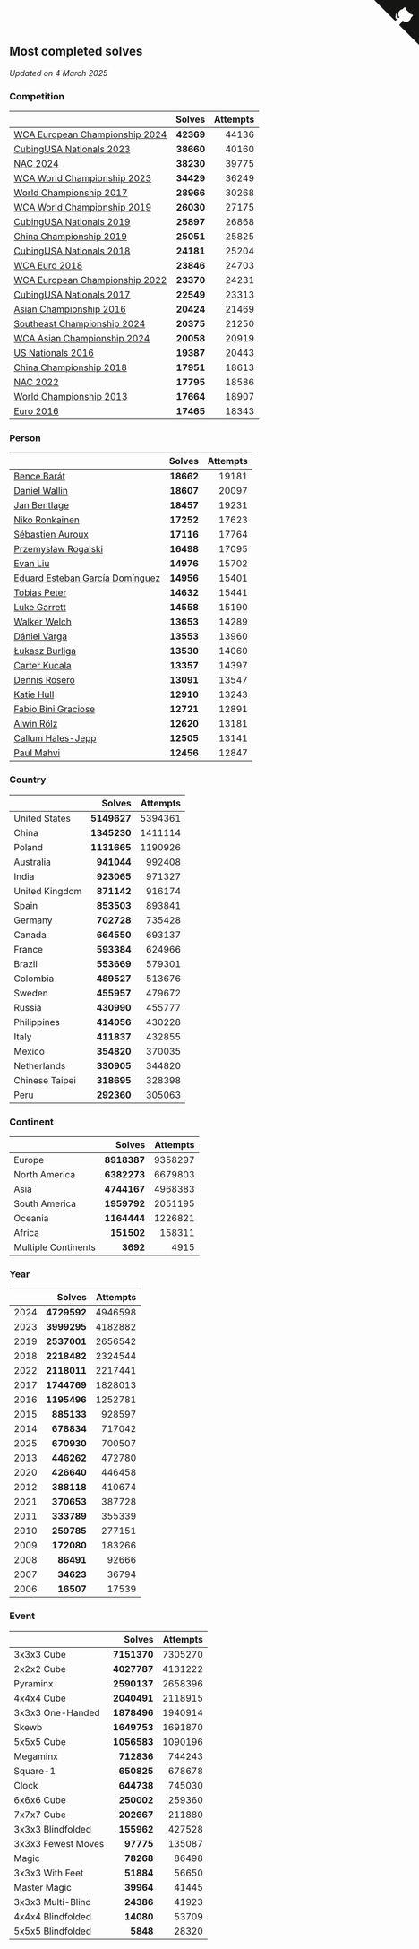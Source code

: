## Most completed solves

*Updated on  4 March 2025*


### Competition

|  | Solves | Attempts |
| :--- | ---: | ---: |
| [WCA European Championship 2024](https://www.worldcubeassociation.org/competitions/Euro2024) | **42369** | 44136 |
| [CubingUSA Nationals 2023](https://www.worldcubeassociation.org/competitions/CubingUSANationals2023) | **38660** | 40160 |
| [NAC 2024](https://www.worldcubeassociation.org/competitions/NAC2024) | **38230** | 39775 |
| [WCA World Championship 2023](https://www.worldcubeassociation.org/competitions/WC2023) | **34429** | 36249 |
| [World Championship 2017](https://www.worldcubeassociation.org/competitions/WC2017) | **28966** | 30268 |
| [WCA World Championship 2019](https://www.worldcubeassociation.org/competitions/WC2019) | **26030** | 27175 |
| [CubingUSA Nationals 2019](https://www.worldcubeassociation.org/competitions/CubingUSANationals2019) | **25897** | 26868 |
| [China Championship 2019](https://www.worldcubeassociation.org/competitions/ChinaChampionship2019) | **25051** | 25825 |
| [CubingUSA Nationals 2018](https://www.worldcubeassociation.org/competitions/CubingUSANationals2018) | **24181** | 25204 |
| [WCA Euro 2018](https://www.worldcubeassociation.org/competitions/Euro2018) | **23846** | 24703 |
| [WCA European Championship 2022](https://www.worldcubeassociation.org/competitions/Euro2022) | **23370** | 24231 |
| [CubingUSA Nationals 2017](https://www.worldcubeassociation.org/competitions/CubingUSANationals2017) | **22549** | 23313 |
| [Asian Championship 2016](https://www.worldcubeassociation.org/competitions/AsianChampionship2016) | **20424** | 21469 |
| [Southeast Championship 2024](https://www.worldcubeassociation.org/competitions/SoutheastChampionship2024) | **20375** | 21250 |
| [WCA Asian Championship 2024](https://www.worldcubeassociation.org/competitions/RubiksWCAAsianChampionship2024) | **20058** | 20919 |
| [US Nationals 2016](https://www.worldcubeassociation.org/competitions/USNationals2016) | **19387** | 20443 |
| [China Championship 2018](https://www.worldcubeassociation.org/competitions/ChinaChampionship2018) | **17951** | 18613 |
| [NAC 2022](https://www.worldcubeassociation.org/competitions/NAC2022) | **17795** | 18586 |
| [World Championship 2013](https://www.worldcubeassociation.org/competitions/WC2013) | **17664** | 18907 |
| [Euro 2016](https://www.worldcubeassociation.org/competitions/Euro2016) | **17465** | 18343 |

### Person

|  | Solves | Attempts |
| :--- | ---: | ---: |
| [Bence Barát](https://www.worldcubeassociation.org/persons/2008BARA01) | **18662** | 19181 |
| [Daniel Wallin](https://www.worldcubeassociation.org/persons/2013WALL03) | **18607** | 20097 |
| [Jan Bentlage](https://www.worldcubeassociation.org/persons/2010BENT01) | **18457** | 19231 |
| [Niko Ronkainen](https://www.worldcubeassociation.org/persons/2010RONK01) | **17252** | 17623 |
| [Sébastien Auroux](https://www.worldcubeassociation.org/persons/2008AURO01) | **17116** | 17764 |
| [Przemysław Rogalski](https://www.worldcubeassociation.org/persons/2013ROGA02) | **16498** | 17095 |
| [Evan Liu](https://www.worldcubeassociation.org/persons/2009LIUE01) | **14976** | 15702 |
| [Eduard Esteban García Domínguez](https://www.worldcubeassociation.org/persons/2011EDUA01) | **14956** | 15401 |
| [Tobias Peter](https://www.worldcubeassociation.org/persons/2014PETE03) | **14632** | 15441 |
| [Luke Garrett](https://www.worldcubeassociation.org/persons/2017GARR05) | **14558** | 15190 |
| [Walker Welch](https://www.worldcubeassociation.org/persons/2011WELC01) | **13653** | 14289 |
| [Dániel Varga](https://www.worldcubeassociation.org/persons/2008VARG01) | **13553** | 13960 |
| [Łukasz Burliga](https://www.worldcubeassociation.org/persons/2013BURL01) | **13530** | 14060 |
| [Carter Kucala](https://www.worldcubeassociation.org/persons/2015KUCA01) | **13357** | 14397 |
| [Dennis Rosero](https://www.worldcubeassociation.org/persons/2010ROSE03) | **13091** | 13547 |
| [Katie Hull](https://www.worldcubeassociation.org/persons/2010HULL01) | **12910** | 13243 |
| [Fabio Bini Graciose](https://www.worldcubeassociation.org/persons/2010GRAC02) | **12721** | 12891 |
| [Alwin Rölz](https://www.worldcubeassociation.org/persons/2016ROLZ01) | **12620** | 13181 |
| [Callum Hales-Jepp](https://www.worldcubeassociation.org/persons/2012HALE01) | **12505** | 13141 |
| [Paul Mahvi](https://www.worldcubeassociation.org/persons/2012MAHV01) | **12456** | 12847 |

### Country

|  | Solves | Attempts |
| :--- | ---: | ---: |
| United States | **5149627** | 5394361 |
| China | **1345230** | 1411114 |
| Poland | **1131665** | 1190926 |
| Australia | **941044** | 992408 |
| India | **923065** | 971327 |
| United Kingdom | **871142** | 916174 |
| Spain | **853503** | 893841 |
| Germany | **702728** | 735428 |
| Canada | **664550** | 693137 |
| France | **593384** | 624966 |
| Brazil | **553669** | 579301 |
| Colombia | **489527** | 513676 |
| Sweden | **455957** | 479672 |
| Russia | **430990** | 455777 |
| Philippines | **414056** | 430228 |
| Italy | **411837** | 432855 |
| Mexico | **354820** | 370035 |
| Netherlands | **330905** | 344820 |
| Chinese Taipei | **318695** | 328398 |
| Peru | **292360** | 305063 |

### Continent

|  | Solves | Attempts |
| :--- | ---: | ---: |
| Europe | **8918387** | 9358297 |
| North America | **6382273** | 6679803 |
| Asia | **4744167** | 4968383 |
| South America | **1959792** | 2051195 |
| Oceania | **1164444** | 1226821 |
| Africa | **151502** | 158311 |
| Multiple Continents | **3692** | 4915 |

### Year

|  | Solves | Attempts |
| :--- | ---: | ---: |
| 2024 | **4729592** | 4946598 |
| 2023 | **3999295** | 4182882 |
| 2019 | **2537001** | 2656542 |
| 2018 | **2218482** | 2324544 |
| 2022 | **2118011** | 2217441 |
| 2017 | **1744769** | 1828013 |
| 2016 | **1195496** | 1252781 |
| 2015 | **885133** | 928597 |
| 2014 | **678834** | 717042 |
| 2025 | **670930** | 700507 |
| 2013 | **446262** | 472780 |
| 2020 | **426640** | 446458 |
| 2012 | **388118** | 410674 |
| 2021 | **370653** | 387728 |
| 2011 | **333789** | 355339 |
| 2010 | **259785** | 277151 |
| 2009 | **172080** | 183266 |
| 2008 | **86491** | 92666 |
| 2007 | **34623** | 36794 |
| 2006 | **16507** | 17539 |

### Event

|  | Solves | Attempts |
| :--- | ---: | ---: |
| 3x3x3 Cube | **7151370** | 7305270 |
| 2x2x2 Cube | **4027787** | 4131222 |
| Pyraminx | **2590137** | 2658396 |
| 4x4x4 Cube | **2040491** | 2118915 |
| 3x3x3 One-Handed | **1878496** | 1940914 |
| Skewb | **1649753** | 1691870 |
| 5x5x5 Cube | **1056583** | 1090196 |
| Megaminx | **712836** | 744243 |
| Square-1 | **650825** | 678678 |
| Clock | **644738** | 745030 |
| 6x6x6 Cube | **250002** | 259360 |
| 7x7x7 Cube | **202667** | 211880 |
| 3x3x3 Blindfolded | **155962** | 427528 |
| 3x3x3 Fewest Moves | **97775** | 135087 |
| Magic | **78268** | 86498 |
| 3x3x3 With Feet | **51884** | 56650 |
| Master Magic | **39964** | 41445 |
| 3x3x3 Multi-Blind | **24386** | 41923 |
| 4x4x4 Blindfolded | **14080** | 53709 |
| 5x5x5 Blindfolded | **5848** | 28320 |


<a href="https://github.com/jonatanklosko/wca_statistics" class="github-corner" aria-label="View source on Github"><svg width="80" height="80" viewBox="0 0 250 250" style="fill:#151513; color:#fff; position: absolute; top: 0; border: 0; right: 0;" aria-hidden="true"><path d="M0,0 L115,115 L130,115 L142,142 L250,250 L250,0 Z"></path><path d="M128.3,109.0 C113.8,99.7 119.0,89.6 119.0,89.6 C122.0,82.7 120.5,78.6 120.5,78.6 C119.2,72.0 123.4,76.3 123.4,76.3 C127.3,80.9 125.5,87.3 125.5,87.3 C122.9,97.6 130.6,101.9 134.4,103.2" fill="currentColor" style="transform-origin: 130px 106px;" class="octo-arm"></path><path d="M115.0,115.0 C114.9,115.1 118.7,116.5 119.8,115.4 L133.7,101.6 C136.9,99.2 139.9,98.4 142.2,98.6 C133.8,88.0 127.5,74.4 143.8,58.0 C148.5,53.4 154.0,51.2 159.7,51.0 C160.3,49.4 163.2,43.6 171.4,40.1 C171.4,40.1 176.1,42.5 178.8,56.2 C183.1,58.6 187.2,61.8 190.9,65.4 C194.5,69.0 197.7,73.2 200.1,77.6 C213.8,80.2 216.3,84.9 216.3,84.9 C212.7,93.1 206.9,96.0 205.4,96.6 C205.1,102.4 203.0,107.8 198.3,112.5 C181.9,128.9 168.3,122.5 157.7,114.1 C157.9,116.9 156.7,120.9 152.7,124.9 L141.0,136.5 C139.8,137.7 141.6,141.9 141.8,141.8 Z" fill="currentColor" class="octo-body"></path></svg></a><style>.github-corner:hover .octo-arm{animation:octocat-wave 560ms ease-in-out}@keyframes octocat-wave{0%,100%{transform:rotate(0)}20%,60%{transform:rotate(-25deg)}40%,80%{transform:rotate(10deg)}}@media (max-width:500px){.github-corner:hover .octo-arm{animation:none}.github-corner .octo-arm{animation:octocat-wave 560ms ease-in-out}}</style>
